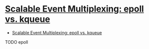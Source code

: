 # [Scalable Event Multiplexing: epoll vs. kqueue](https://long-zhou.github.io/2012/12/21/epoll-vs-kqueue.html)

- [Scalable Event Multiplexing: epoll vs. kqueue](#scalable-event-multiplexing-epoll-vs-kqueue)











TODO epoll